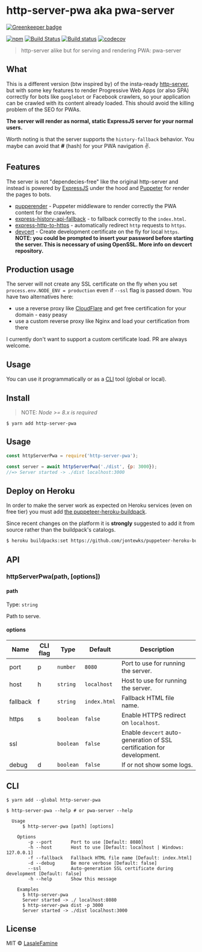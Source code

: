 # http-server-pwa aka pwa-server
[![Greenkeeper badge](https://badges.greenkeeper.io/LasaleFamine/http-server-pwa.svg)](https://greenkeeper.io/)

[![npm](https://img.shields.io/npm/v/http-server-pwa.svg?style=flat)](https://github.com/LasaleFamine/http-server-pwa) [![Build Status](https://travis-ci.org/LasaleFamine/http-server-pwa.svg?branch=master&style=flat)](https://travis-ci.org/LasaleFamine/http-server-pwa) [![Build status](https://ci.appveyor.com/api/projects/status/k5ssy06tt4ru1269?svg=true&style=flat)](https://ci.appveyor.com/project/LasaleFamine/http-server-pwa) [![codecov](https://codecov.io/gh/LasaleFamine/http-server-pwa/badge.svg?branch=master&style=flat)](https://codecov.io/gh/LasaleFamine/http-server-pwa?branch=master)

> http-server alike but for serving and rendering PWA: pwa-server

## What

This is a different version (btw inspired by) of the insta-ready [http-server](https://github.com/indexzero/http-server), but with some key features to render Progressive Web Apps (or also SPA) correctly for bots like `googlebot` or Facebook crawlers, so your application can be crawled with its content already loaded. This should avoid the killing problem of the SEO for PWAs.

**The server will render as normal, static ExpressJS server for your normal users.**

Worth noting is that the server supports the `history-fallback` behavior. You maybe can avoid that ***#*** (hash) for your PWA navigation ✌️.

## Features

The server is not "dependecies-free" like the original http-server and instead is powered by [ExpressJS](https://github.com/expressjs/express) under the hood and [Puppeter](https://github.com/GoogleChrome/puppeteer/) for render the pages to bots.

* [pupperender](https://github.com/LasaleFamine/pupperender) - Puppeter middleware to render correctly the PWA content for the crawlers.
* [express-history-api-fallback](https://www.npmjs.com/package/express-history-api-fallback) - to fallback correctly to the `index.html`.
* [express-http-to-https](https://www.npmjs.com/package/express-http-to-https) - automatically redirect `http` requests to `https`.
* [devcert](https://github.com/davewasmer/devcert) - Create development certificate on the fly for local `https`. **NOTE: you could be prompted to insert your password before starting the server. This is necessary of using OpenSSL. More info on devcert repository.**

## Production usage

The server will not create any SSL certificate on the fly when you set `process.env.NODE_ENV = production` even if `--ssl` flag is passed down.
You have two alternatives here:
- use a reverse proxy like [CloudFlare](https://cloudflare.com) and get free certification for your domain - easy peasy
- use a custom reverse proxy like Nginx and load your certification from there

I currently don't want to support a custom certificate load. PR are always welcome.

## Usage

You can use it programmatically or as a [CLI](#CLI) tool (global or local).

## Install
> NOTE: *Node >= 8.x is required*

```
$ yarn add http-server-pwa
```

## Usage

```js
const httpServerPwa = require('http-server-pwa');

const server = await httpServerPwa('./dist', {p: 3000});
//=> Server started -> ./dist localhost:3000
```

## Deploy on Heroku

In order to make the server work as expected on Heroku services (even on free tier) you must add [the puppeteer-heroku-buildpack](https://github.com/jontewks/puppeteer-heroku-buildpack).

Since recent changes on the platform it is **strongly** suggested to add it from source rather than the buildpack's catalogs.

```bash
$ heroku buildpacks:set https://github.com/jontewks/puppeteer-heroku-buildpack.git
```

## API

### httpServerPwa(path, [options])

#### path

Type: `string`

Path to serve.

#### options

| Name | CLI flag | Type | Default | Description |
|------|--------------|------|---------|-------------|
| port | p | `number` | `8080` | Port to use for running the server. |
| host | h | `string` | `localhost` | Host to use for running the server. |
| fallback | f | `string` | `index.html` | Fallback HTML file name. |
| https | s | `boolean` | `false` | Enable HTTPS redirect on `localhost`.|
| ssl |  | `boolean` | `false` | Enable `devcert` auto-generation of SSL certification for development.|
| debug | d | `boolean` | `false` | If or not show some logs.|

## CLI

```
$ yarn add --global http-server-pwa
```

```
$ http-server-pwa --help # or pwa-server --help

  Usage
	  $ http-server-pwa [path] [options]

	Options
		-p --port       Port to use [Default: 8080]
		-h --host       Host to use [Default: localhost | Windows: 127.0.0.1]
		-f --fallback   Fallback HTML file name [Default: index.html]
		-d --debug      Be more verbose [Default: false]
		--ssl           Auto-generation SSL certificate during development [Default: false]
		-h --help       Show this message

	Examples
	  $ http-server-pwa
	  Server started -> ./ localhost:8080
	  $ http-server-pwa dist -p 3000
	  Server started -> ./dist localhost:3000
```


## License

MIT © [LasaleFamine](https://godev.space)
